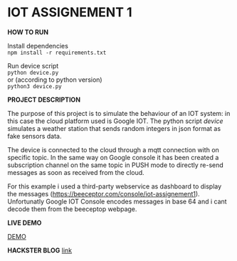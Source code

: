 # IOT ASSIGNEMENT 1

**HOW TO RUN**

Install dependencies  
```npm install -r requirements.txt```

Run device script  
```python device.py```  
or (according to python version)  
```python3 device.py```

**PROJECT DESCRIPTION**

The purpose of this project is to simulate the behaviour of an IOT system: in this case the cloud platform used is Google IOT.
The python script *device* simulates a weather station that sends random integers in json format as fake sensors data.

The device is connected to the cloud through a mqtt connection with on specific topic. In the same way on Google console it has been created a subscription channel on the same topic in PUSH mode to directly re-send messages as soon as received from the cloud.

For this example  i used a third-party webservice as dashboard to display the messages (https://beeceptor.com/console/iot-assignement1).
Unfortunatly Google IOT Console encodes messages in base 64 and i cant decode them from the beeceptop webpage.



**LIVE DEMO**

[DEMO](https://youtu.be/LnP78IYBRTE)

**HACKSTER BLOG**
[link](https://www.hackster.io/machine1104/simulate-weather-station-with-google-iot-691bba)



